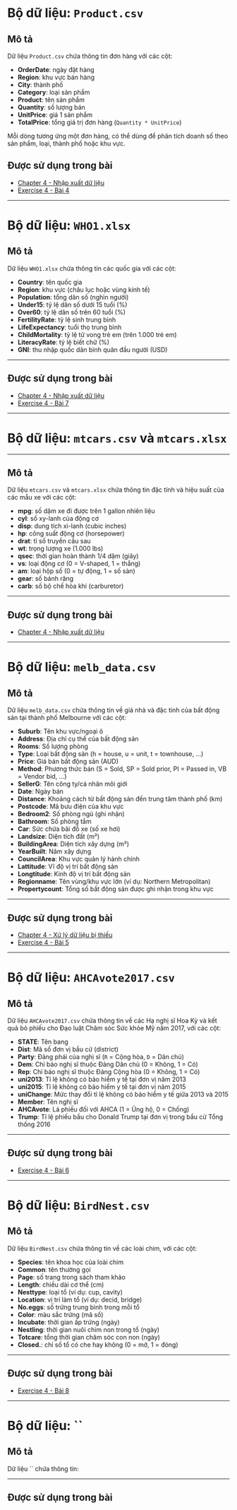 # **Bộ dữ liệu: `Product.csv`**

##  **Mô tả**

Dữ liệu `Product.csv` chứa thông tin đơn hàng với các cột:

* **OrderDate**: ngày đặt hàng
* **Region**: khu vực bán hàng
* **City**: thành phố
* **Category**: loại sản phẩm
* **Product**: tên sản phẩm
* **Quantity**: số lượng bán
* **UnitPrice**: giá 1 sản phẩm
* **TotalPrice**: tổng giá trị đơn hàng (`Quantity * UnitPrice`)

Mỗi dòng tương ứng một đơn hàng, có thể dùng để phân tích doanh số theo sản phẩm, loại, thành phố hoặc khu vực.

## **Được sử dụng trong bài**
* [Chapter 4 - Nhập xuất dữ liệu](../Chapters/Chapter4.ipynb#nhập-xuất-dữ-liệu)
* [Exercise 4 - Bài 4](../Exercises/Exercise4/Exercise4.md)

---

# **Bộ dữ liệu: `WHO1.xlsx`**

## **Mô tả**
Dữ liệu `WHO1.xlsx` chứa thông tin các quốc gia với các cột:

* **Country**: tên quốc gia
* **Region**: khu vực (châu lục hoặc vùng kinh tế)
* **Population**: tổng dân số (nghìn người)
* **Under15**: tỷ lệ dân số dưới 15 tuổi (%)
* **Over60**: tỷ lệ dân số trên 60 tuổi (%)
* **FertilityRate**: tỷ lệ sinh trung bình
* **LifeExpectancy**: tuổi thọ trung bình
* **ChildMortality**: tỷ lệ tử vong trẻ em (trên 1.000 trẻ em)
* **LiteracyRate**: tỷ lệ biết chữ (%)
* **GNI**: thu nhập quốc dân bình quân đầu người (USD)

---

## **Được sử dụng trong bài**
* [Chapter 4 - Nhập xuất dữ liệu](../Chapters/Chapter4.ipynb#nhập-xuất-dữ-liệu)
* [Exercise 4 - Bài 7](../Exercises/Exercise4/Exercise4.md)


---

# **Bộ dữ liệu: `mtcars.csv` và `mtcars.xlsx`**

---

## **Mô tả**
Dữ liệu `mtcars.csv` và `mtcars.xlsx` chứa thông tin đặc tính và hiệu suất của các mẫu xe với các cột:

* **mpg**: số dặm xe đi được trên 1 gallon nhiên liệu
* **cyl**: số xy-lanh của động cơ
* **disp**: dung tích xi-lanh (cubic inches)
* **hp**: công suất động cơ (horsepower)
* **drat**: tỉ số truyền cầu sau
* **wt**: trọng lượng xe (1.000 lbs)
* **qsec**: thời gian hoàn thành 1/4 dặm (giây)
* **vs**: loại động cơ (0 = V-shaped, 1 = thẳng)
* **am**: loại hộp số (0 = tự động, 1 = số sàn)
* **gear**: số bánh răng
* **carb**: số bộ chế hòa khí (carburetor)

---

## **Được sử dụng trong bài**
* [Chapter 4 - Nhập xuất dữ liệu](../Chapters/Chapter4.ipynb#nhập-xuất-dữ-liệu)

---
# **Bộ dữ liệu: `melb_data.csv`**

## **Mô tả**

Dữ liệu `melb_data.csv` chứa thông tin về giá nhà và đặc tính của bất động sản tại thành phố Melbourne với các cột:

* **Suburb**: Tên khu vực/ngoại ô
* **Address**: Địa chỉ cụ thể của bất động sản
* **Rooms**: Số lượng phòng
* **Type**: Loại bất động sản (h = house, u = unit, t = townhouse, …)
* **Price**: Giá bán bất động sản (AUD)
* **Method**: Phương thức bán (S = Sold, SP = Sold prior, PI = Passed in, VB = Vendor bid, …)
* **SellerG**: Tên công ty/cá nhân môi giới
* **Date**: Ngày bán
* **Distance**: Khoảng cách từ bất động sản đến trung tâm thành phố (km)
* **Postcode**: Mã bưu điện của khu vực
* **Bedroom2**: Số phòng ngủ (ghi nhận)
* **Bathroom**: Số phòng tắm
* **Car**: Sức chứa bãi đỗ xe (số xe hơi)
* **Landsize**: Diện tích đất (m²)
* **BuildingArea**: Diện tích xây dựng (m²)
* **YearBuilt**: Năm xây dựng
* **CouncilArea**: Khu vực quản lý hành chính
* **Lattitude**: Vĩ độ vị trí bất động sản
* **Longtitude**: Kinh độ vị trí bất động sản
* **Regionname**: Tên vùng/khu vực lớn (ví dụ: Northern Metropolitan)
* **Propertycount**: Tổng số bất động sản được ghi nhận trong khu vực

---

## **Được sử dụng trong bài**

* [Chapter 4 - Xử lý dữ liệu bị thiếu](../Chapters/Chapter4.ipynb)
* [Exercise 4 - Bài 5](../Exercises/Exercise4/Exercise4.md)

---

# **Bộ dữ liệu: `AHCAvote2017.csv`**

## **Mô tả**

Dữ liệu `AHCAvote2017.csv` chứa thông tin về các Hạ nghị sĩ Hoa Kỳ và kết quả bỏ phiếu cho Đạo luật Chăm sóc Sức khỏe Mỹ năm 2017, với các cột:

* **STATE**: Tên bang
* **Dist**: Mã số đơn vị bầu cử (district)
* **Party**: Đảng phái của nghị sĩ (`R` = Cộng hòa, `D` = Dân chủ)
* **Dem**: Chỉ báo nghị sĩ thuộc Đảng Dân chủ (0 = Không, 1 = Có)
* **Rep**: Chỉ báo nghị sĩ thuộc Đảng Cộng hòa (0 = Không, 1 = Có)
* **uni2013**: Tỉ lệ không có bảo hiểm y tế tại đơn vị năm 2013
* **uni2015**: Tỉ lệ không có bảo hiểm y tế tại đơn vị năm 2015
* **uniChange**: Mức thay đổi tỉ lệ không có bảo hiểm y tế giữa 2013 và 2015
* **Member**: Tên nghị sĩ
* **AHCAvote**: Lá phiếu đối với AHCA (1 = Ủng hộ, 0 = Chống)
* **Trump**: Tỉ lệ phiếu bầu cho Donald Trump tại đơn vị trong bầu cử Tổng thống 2016

---

## **Được sử dụng trong bài**

* [Exercise 4 - Bài 6](../Exercises/Exercise4/Exercise4.md)

---

# **Bộ dữ liệu: `BirdNest.csv`**
## **Mô tả**
Dữ liệu `BirdNest.csv` chứa thông tin về các loài chim, với các cột:

* **Species**: tên khoa học của loài chim  
* **Common**: tên thường gọi  
* **Page**: số trang trong sách tham khảo  
* **Length**: chiều dài cơ thể (cm)  
* **Nesttype**: loại tổ (ví dụ: cup, cavity)  
* **Location**: vị trí làm tổ (ví dụ: decid, bridge)  
* **No.eggs**: số trứng trung bình trong mỗi tổ  
* **Color**: màu sắc trứng (mã số)  
* **Incubate**: thời gian ấp trứng (ngày)  
* **Nestling**: thời gian nuôi chim non trong tổ (ngày)  
* **Totcare**: tổng thời gian chăm sóc con non (ngày)  
* **Closed.**: chỉ số tổ có che hay không (0 = mở, 1 = đóng)  

---

## **Được sử dụng trong bài**
* [Exercise 4 - Bài 8](../Exercises/Exercise4/Exercise4.md)

--- 

# **Bộ dữ liệu: ``**

## **Mô tả**
Dữ liệu `` chứa thông tin:

---

## **Được sử dụng trong bài**
